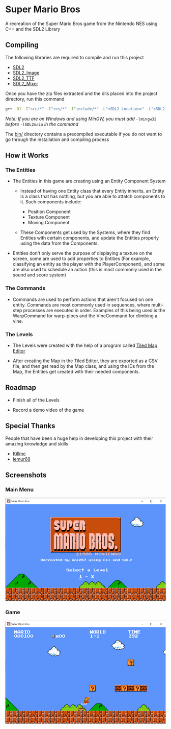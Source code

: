 
# Super Mario Bros

A recreation of the Super Mario Bros game from the Nintendo NES using C++ and the SDL2 Library

## Compiling

The following libraries are required to compile and run this project
- [SDL2](https://www.libsdl.org/download-2.0.php)
- [SDL2_Image](https://www.libsdl.org/projects/SDL_image/)
- [SDL2_TTF](https://www.libsdl.org/projects/SDL_ttf/release/)
- [SDL2_Mixer](https://libsdl.org/projects/SDL_mixer/)

Once you have the zip files extracted and the dlls placed into the project directory, run this command

```bash
g++ -O1 -I"src/*" -I"res/*" -I"include/*" -L"<SDL2 Location>" -L"<SDL2_image Location>" -L"<SDL2_TTF Location>" -L"<SDL2_Mixer Location>" -lSDL2main -lSDL2 -lSDL2_image -lSDL2_ttf -lSDL2_mixer
```
*Note: If you are on Windows and using MinGW, you must add* `-lmingw32` *before* `-lSDL2main` *in the command*

The [bin/](bin/) directory contains a precompiled executable if you do not want to go through the installation and compiling process

## How it Works

### The Entities

- The Entities in this game are creating using an Entity Component System
    - Instead of having one Entity class that every Entity inherits, an Entity is a class that has nothing, but you are able to attatch components to it. Such components include:
        - Position Component
        - Texture Component
        - Moving Component

    - These Components get used by the Systems, where they find Entities with certain components, and update the Entities properly using the data from the Components.

- Entities don't only serve the purpose of displaying a texture on the screen, some are used to add properties to Entities (For example, classifying an entity as the player with the PlayerComponent), and some are also used to schedule an action (this is most commonly used in the sound and score system)

### The Commands

- Commands are used to perform actions that aren't focused on one entity. Commands are most commonly used in sequences, where multi-step processes are executed in order. Examples of this being used is the WarpCommand for warp-pipes and the VineCommand for climbing a vine.

### The Levels

- The Levels were created with the help of a program called [Tiled Map Editor](https://www.mapeditor.org/)

- After creating the Map in the Tiled Editor, they are exported as a CSV file, and then get read by the Map class, and using the IDs from the Map, the Entities get created with their needed components.

## Roadmap

- Finish all of the Levels

- Record a demo video of the game

## Special Thanks
People that have been a huge help in developing this project with their amazing knowledge and skills
 - [Killme](https://github.com/killme)
 - [lemur68](https://github.com/friedkeenan/)

 ## Screenshots

 ### Main Menu
 ![Main Menu](res/screenshots/menu.png)

 ### Game
 ![Game](res/screenshots/game.png)
